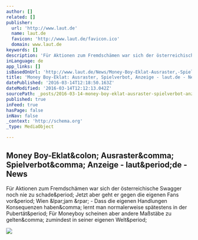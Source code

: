 ```yaml
---
author: []
related: []
publisher:
  url: 'http://www.laut.de'
  name: laut.de
  favicon: 'http://www.laut.de/favicon.ico'
  domain: www.laut.de
keywords: []
description: 'Für Aktionen zum Fremdschämen war sich der österreichische Swagger noch nie zu schade. Jetzt aber geht er gegen die eigenen Fans vor. Wien (jam ) - Dass die eigenen Handlungen Konsequenzen haben, lernt man normalerweise spätestens in der Pubertät. Für Moneyboy scheinen aber andere Maßstäbe zu gelten, zumindest in seiner eigenen Welt.'
inLanguage: de
app_links: []
isBasedOnUrl: 'http://www.laut.de/News/Money-Boy-Eklat-Ausraster,-Spielverbot,-Anzeige-14-03-2016-12326'
title: 'Money Boy-Eklat: Ausraster, Spielverbot, Anzeige - laut.de - News'
datePublished: '2016-03-14T12:18:50.163Z'
dateModified: '2016-03-14T12:12:13.042Z'
sourcePath: _posts/2016-03-14-money-boy-eklat-ausraster-spielverbot-anzeige-lautde-.md
published: true
inFeed: true
hasPage: false
inNav: false
_context: 'http://schema.org'
_type: MediaObject

---
```

<article style=""><h1>Money Boy-Eklat&amp;colon; Ausraster&amp;comma; Spielverbot&amp;comma; Anzeige - laut&amp;period;de - News</h1><p>Für Aktionen zum Fremdschämen war sich der österreichische Swagger noch nie zu schade&amp;period; Jetzt aber geht er gegen die eigenen Fans vor&amp;period; Wien &amp;lpar;jam &amp;rpar; - Dass die eigenen Handlungen Konsequenzen haben&amp;comma; lernt man normalerweise spätestens in der Pubertät&amp;period; Für Moneyboy scheinen aber andere Maßstäbe zu gelten&amp;comma; zumindest in seiner eigenen Welt&amp;period;</p><img src="http://www.laut.de/News/Money-Boy-Eklat-Ausraster,-Spielverbot,-Anzeige-14-03-2016-12326/money-boy-eklat-ausraster-spielverbot-anzeige-168466.jpg" /></article>